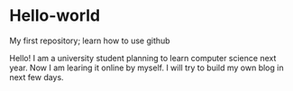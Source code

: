 # Hello-world
My first repository;  learn how to use github

Hello!
I am a university student planning to learn computer science next year. Now I am learing it online by myself.
I will try to build my own blog in next few days.
